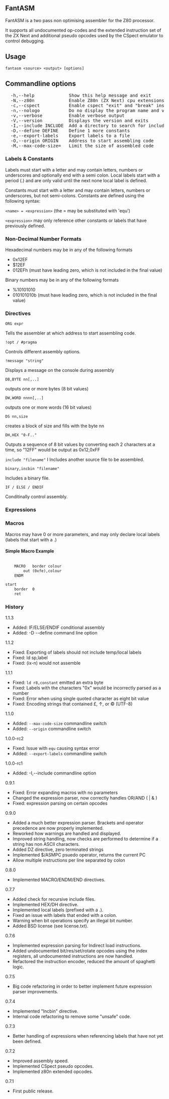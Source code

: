 ## FantASM

FantASM is a two pass non optimising assembler for the Z80 processor.

It supports all undocumented op-codes and the extended instruction set of the ZX Next and additional pseudo opcodes used by the CSpect emulator to control debugging.

## Usage

```fantasm <source> <output> [options]```

## Commandline options

<pre>
  -h,--help             Show this help message and exit
  -N,--z80n             Enable Z80n (ZX Next) cpu extensions
  -c,--cspect           Enable cspect "exit" and "break" instructions
  -n,--nologo           Do no display the program name and version
  -v,--verbose          Enable verbose output
  -V,--version          Displays the version and exits
  -I,--include INCLUDE  Add a directory to search for include files
  -D,--define DEFINE    Define 1 more constants
  -e,--export-labels    Export labels to a file
  -O,--origin ORIGIN    Address to start assembling code
  -M,--max-code-size=   Limit the size of assembled code
</pre>

### Labels & Constants

Labels must start with a letter and may contain letters, numbers or underscores and optionally end with a semi colon.
Local labels start with a period (.) and are only valid until the next none local label is defined.

Constants must start with a letter and may contain letters, numbers or underscores, but not semi-colons. Constants are defined using the following syntax:

```<name> = <expression>``` (the = may be substituted with 'equ')

```<expression>``` may only reference other constants or labels that have previously defined.  

### Non-Decimal Number Formats

Hexadecimal numbers may be in any of the following formats

* 0x12EF
* $12EF
* 012EFh (must have leading zero, which is not included in the final value)

Binary numbers may be in any of the following formats

* %10101010
* 010101010b (must have leading zero, which is not included in the final value)  

### Directives

```ORG expr```

Tells the assembler at which address to start assembling code.

```!opt / #pragma```
    
Controls different assembly options.

```!message "string"```

Displays a message on the console during assembly

```DB,BYTE nn[,..]```

outputs one or more bytes (8 bit values)

```DW,WORD nnnn[,..]```

outputs one or more words (16 bit values)
    
```DS nn,size```

creates a block of size and fills with the byte nn

```DH,HEX "0-F.."```

Outputs a sequence of 8 bit values by converting each 2 characters at a time, so "12FF" would be output as 0x12,0xFF

```include "filename"```
I
Includes another source file to be assembled.

```binary,incbin "filename" ```

Includes a binary file.

```IF / ELSE / ENDIF```

Conditinally control assembly.
    

### Expressions

### Macros

Macros may have 0 or more parameters, and may only declare local labels (labels that start with a .)

#### Simple Macro Example
```    org 0x8000

    MACRO   border colour
        out (0xfe),colour
    ENDM

start
    border  0
    ret
```


### History

1.1.3

* Added: IF/ELSE/ENDIF conditional assembly
* Added: -D --define command line option

1.1.2

* Fixed: Exporting of labels should not include temp/local labels
* Fixed: ld sp,label
* Fixed: (ix-n) would not assemble

1.1.1

* Fixed: ```ld r8,constant``` emitted an extra byte
* Fixed: Labels with the characters "0x" would be incorrectly parsed as a number
* Fixed: Error when using single quoted character as eight bit value
* Fixed: Encoding strings that contained £, ↑, or © (UTF-8)

1.1.0

* Added: ```--max-code-size``` commandline switch
* Added: ```--origin``` commandline switch

1.0.0-rc2

* Fixed: Issue with ```equ``` causing syntax error
* Added: ```--export-labels``` commandline switch

1.0.0-rc1

* Added: -I,--include commandline option

0.9.1

* Fixed: Error expanding macros with no parameters
* Changed the expression parser, now correctly handles OR/AND ( | & )
* Fixed: expression parsing on certain opcodes

0.9.0

* Added a much better expression parser. Brackets and operator precedence are now properly implemented.
* Reworked how warnings are handled and displayed.
* Improved string handling, now checks are performed to determine if a string has non ASCII characters.
* Added DZ directive, zero terminated strings
* Implemented $/ASMPC psuedo operator, returns the current PC
* Allow multiple instructions per line separated by colon

0.8.0

* Implemented MACRO/ENDM/END directives.

0.7.7

* Added check for recursive include files.
* Implemented HEX/DH directive.
* Implemented local labels (prefixed with a .).
* Fixed an issue with labels that ended with a colon.
* Warning when bit operations specify an illegal bit number.
* Added BSD license (see license.txt).

0.7.6

* Implemented expression parsing for Indirect load instructions.
* Added undocumented bit/res/set/rotate opcodes using the index registers, all undocumented instructions are now handled.
* Refactored the instruction encoder, reduced the amount of spaghetti logic.

0.7.5

* Big code refactoring in order to better implement future expression parser improvements.

0.7.4

* Implemented "Incbin" directive.
* Internal code refactoring to remove some "unsafe" code.

0.7.3
 
* Better handling of expressions when referencing labels that have not yet been defined.

0.7.2

* Improved assembly speed.
* Implemented CSpect pseudo opcodes.
* Implemented z80n extended opcodes.

0.7.1

* First public release.
